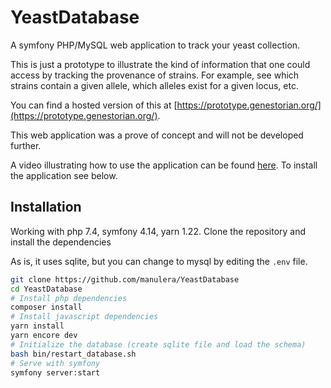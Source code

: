 # YeastDatabase
A symfony PHP/MySQL web application to track your yeast collection.

This is just a prototype to illustrate the kind of information that one could access by tracking the provenance of strains. For example, see which strains contain a given allele, which alleles exist for a given locus, etc.

You can find a hosted version of this at [https://prototype.genestorian.org/](https://prototype.genestorian.org/).

This web application was a prove of concept and will not be developed further.

A video illustrating how to use the application can be found [here](https://www.youtube.com/watch?v=34GMuHpl7f0). To install the application see below.

## Installation

Working with php 7.4, symfony 4.14, yarn 1.22. Clone the repository and install the dependencies

As is, it uses sqlite, but you can change to mysql by editing the `.env` file.

~~~bash
git clone https://github.com/manulera/YeastDatabase
cd YeastDatabase
# Install php dependencies
composer install
# Install javascript dependencies
yarn install
yarn encore dev
# Initialize the database (create sqlite file and load the schema)
bash bin/restart_database.sh
# Serve with symfony
symfony server:start
~~~

